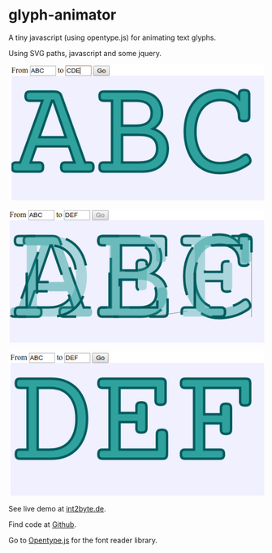 # glyph-animator
A tiny javascript (using opentype.js) for animating text glyphs.

Using SVG paths, javascript and some jquery.



![Beginning of animation](Screenshot_A.png "Beginning of animation")

![Running animation](Screenshot_B.png "Running animation")

![End state of animation](Screenshot_C.png "End state of animation")


See live demo at [int2byte.de](http://www.int2byte.de/public/glyph-animator/main.html "Glyph Animator Demo").

Find code at [Github](https://github.com/IkarosKappler/glyph-animator "Glyph Animator Code at Github").


Go to [Opentype.js](https://github.com/nodebox/opentype.js "Opentype.js") for the font reader library.
